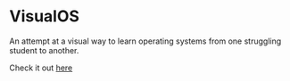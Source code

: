 # VisualOS
An attempt at a visual way to learn operating systems from one struggling student to another.

Check it out [here](https://anushri-sakhardande.github.io/VisualOS/)
